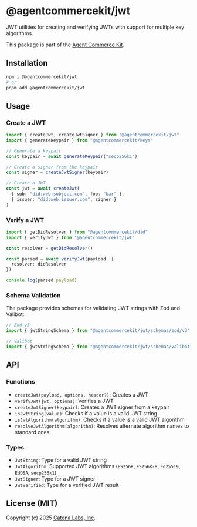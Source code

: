 # @agentcommercekit/jwt

JWT utilities for creating and verifying JWTs with support for multiple key algorithms.

This package is part of the [Agent Commerce Kit](https://www.agentcommercekit.com).

## Installation

```sh
npm i @agentcommercekit/jwt
# or
pnpm add @agentcommercekit/jwt
```

## Usage

### Create a JWT

```ts
import { createJwt, createJwtSigner } from "@agentcommercekit/jwt"
import { generateKeypair } from "@agentcommercekit/keys"

// Generate a keypair
const keypair = await generateKeypair("secp256k1")

// Create a signer from the keypair
const signer = createJwtSigner(keypair)

// Create a JWT
const jwt = await createJwt(
  { sub: "did:web:subject.com", foo: "bar" },
  { issuer: "did:web:issuer.com", signer }
)
```

### Verify a JWT

```ts
import { getDidResolver } from "@agentcommercekit/did"
import { verifyJwt } from "@agentcommercekit/jwt"

const resolver = getDidResolver()

const parsed = await verifyJwt(payload, {
  resolver: didResolver
})

console.log(parsed.payload)
```

### Schema Validation

The package provides schemas for validating JWT strings with Zod and Valibot:

```ts
// Zod v3
import { jwtStringSchema } from "@agentcommercekit/jwt/schemas/zod/v3"

// Valibot
import { jwtStringSchema } from "@agentcommercekit/jwt/schemas/valibot"
```

## API

### Functions

- `createJwt(payload, options, header?)`: Creates a JWT
- `verifyJwt(jwt, options)`: Verifies a JWT
- `createJwtSigner(keypair)`: Creates a JWT signer from a keypair
- `isJwtString(value)`: Checks if a value is a valid JWT string
- `isJwtAlgorithm(algorithm)`: Checks if a value is a valid JWT algorithm
- `resolveJwtAlgorithm(algorithm)`: Resolves alternate algorithm names to standard ones

### Types

- `JwtString`: Type for a valid JWT string
- `JwtAlgorithm`: Supported JWT algorithms (`ES256K`, `ES256K-R`, `Ed25519`, `EdDSA`, `secp256k1`)
- `JwtSigner`: Type for a JWT signer
- `JwtVerified`: Type for a verified JWT result

## License (MIT)

Copyright (c) 2025 [Catena Labs, Inc](https://catenalabs.com).
